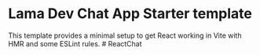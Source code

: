 # Lama Dev Chat App Starter template

This template provides a minimal setup to get React working in Vite with HMR and some ESLint rules.
#   R e a c t C h a t  
 